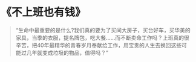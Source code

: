 # 《不上班也有钱》



> “生命中最重要的是什么?我们真的要为了买间大房子，买台好车，买华美的家具，当季的衣服，提名牌包，吃大餐......而不断卖命工作吗？上班真的很辛苦，把40年最精华的青春岁月奉献给工作，用宝贵的人生去换回这些可能过几年就变成垃圾的物品，值得吗？”

